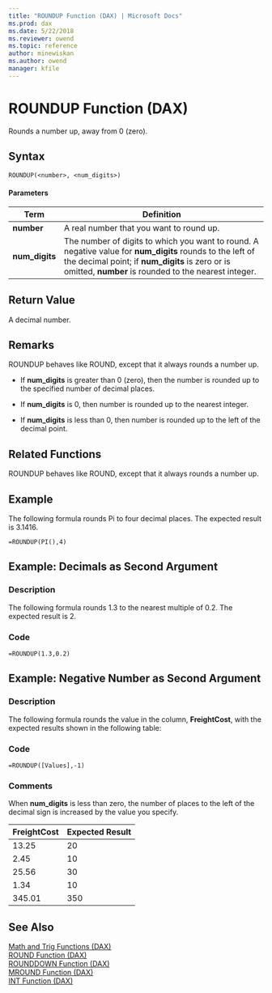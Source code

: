 ```yaml
---
title: "ROUNDUP Function (DAX) | Microsoft Docs"
ms.prod: dax
ms.date: 5/22/2018
ms.reviewer: owend
ms.topic: reference
author: minewiskan
ms.author: owend
manager: kfile
---
```

# ROUNDUP Function (DAX)
Rounds a number up, away from 0 (zero).  
  
## Syntax  
  
```dax
ROUNDUP(<number>, <num_digits>)  
```
  
#### Parameters  
  
|Term|Definition|  
|--------|--------------|  
|**number**|A real number that you want to round up.|  
|**num_digits**|The number of digits to which you want to round. A negative value for **num_digits** rounds to the left of the decimal point; if **num_digits** is zero or is omitted, **number** is rounded to the nearest integer.|  
  
## Return Value  
A decimal number.  
  
## Remarks  
ROUNDUP behaves like ROUND, except that it always rounds a number up.  
  
-   If **num_digits** is greater than 0 (zero), then the number is rounded up to the specified number of decimal places.  
  
-   If **num_digits** is 0, then number is rounded up to the nearest integer.  
  
-   If **num_digits** is less than 0, then number is rounded up to the left of the decimal point.  
  
## Related Functions  
ROUNDUP behaves like ROUND, except that it always rounds a number up.  
  
## Example  
The following formula rounds Pi to four decimal places. The expected result is 3.1416.  
  
```dax
=ROUNDUP(PI(),4)  
```
  
## Example: Decimals as Second Argument  
  
### Description  
The following formula rounds 1.3 to the nearest multiple of 0.2. The expected result is 2.  
  
### Code  
  
```dax
=ROUNDUP(1.3,0.2)  
```
  
## Example: Negative Number as Second Argument  
  
### Description  
The following formula rounds the value in the column, **FreightCost**, with the expected results shown in the following table:  
  
### Code  
  
```dax
=ROUNDUP([Values],-1)  
```
  
### Comments  
When **num_digits** is less than zero, the number of places to the left of the decimal sign is increased by the value you specify.  
  
|FreightCost|Expected Result|  
|---------------|-------------------|  
|13.25|20|  
|2.45|10|  
|25.56|30|  
|1.34|10|  
|345.01|350|  
  
## See Also  
[Math and Trig Functions &#40;DAX&#41;](math-and-trig-functions-dax.md)  
[ROUND Function &#40;DAX&#41;](round-function-dax.md)  
[ROUNDDOWN Function &#40;DAX&#41;](rounddown-function-dax.md)  
[MROUND Function &#40;DAX&#41;](mround-function-dax.md)  
[INT Function &#40;DAX&#41;](int-function-dax.md)  
  

